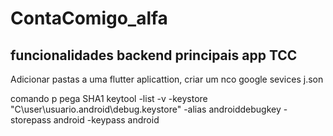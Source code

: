 # ContaComigo_alfa
## funcionalidades backend principais app TCC
Adicionar pastas a uma flutter aplicattion, criar um nco google sevices j.son

comando p pega SHA1 keytool -list -v -keystore "C\user\usuario\.android\debug.keystore" -alias androiddebugkey -storepass android -keypass android
